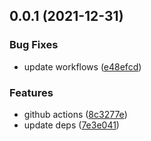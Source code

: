## 0.0.1 (2021-12-31)


### Bug Fixes

* update workflows ([e48efcd](https://github.com/chris-zhu/utils/commit/e48efcd0bfc931eaea71c57d0d44df19995582c5))


### Features

* github actions ([8c3277e](https://github.com/chris-zhu/utils/commit/8c3277e95e298ba83a5aaa733c0971cfb4eedb92))
* update deps ([7e3e041](https://github.com/chris-zhu/utils/commit/7e3e04178ae9292a6d0aa1b97bcacd1079ce098b))



